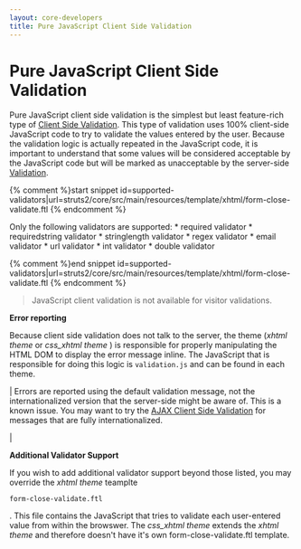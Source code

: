 ```yaml
---
layout: core-developers
title: Pure JavaScript Client Side Validation
---
```


# Pure JavaScript Client Side Validation

Pure JavaScript client side validation is the simplest but least feature\-rich type of [Client Side Validation](client-side-validation.html). 
This type of validation uses 100% client\-side JavaScript code to try to validate the values entered by the user. 
Because the validation logic is actually repeated in the JavaScript code, it is important to understand that 
some values will be considered acceptable by the JavaScript code but will be marked as unacceptable by the server\-side [Validation](validation.html).


{% comment %}start snippet id=supported-validators|url=struts2/core/src/main/resources/template/xhtml/form-close-validate.ftl {% endcomment %}
<p>Only the following validators are supported:
* required validator
* requiredstring validator
* stringlength validator
* regex validator
* email validator
* url validator
* int validator
* double validator
</p>
{% comment %}end snippet id=supported-validators|url=struts2/core/src/main/resources/template/xhtml/form-close-validate.ftl {% endcomment %}


> 

> 

> JavaScript client validation is not available for visitor validations\.

> 

__Error reporting__

Because client side validation does not talk to the server, the theme (_xhtml theme_  or _css\_xhtml theme_ ) is responsible for properly manipulating the HTML DOM to display the error message inline\. The JavaScript that is responsible for doing this logic is `validation.js` and can be found in each theme\.



| Errors are reported using the default validation message, not the internationalized version that the server\-side might be aware of\. This is a known issue\. You may want to try the [AJAX Client Side Validation](ajax-client-side-validation.html) for messages that are fully internationalized\.

| 

__Additional Validator Support__

If you wish to add additional validator support beyond those listed, you may override the _xhtml theme_  teamplte 

~~~~~~~
form-close-validate.ftl
~~~~~~~
\. This file contains the JavaScript that tries to validate each user\-entered value from within the browswer\. The _css\_xhtml theme_  extends the _xhtml theme_  and therefore doesn't have it's own form\-close\-validate\.ftl template\.
